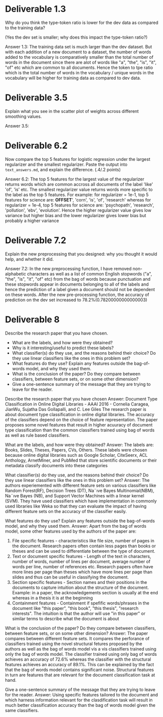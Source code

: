 # Deliverable 1.3

Why do you think the type-token ratio is lower for the dev data as compared to the training data?

(Yes the dev set is smaller; why does this impact the type-token ratio?)

Answer 1.3: The training data set is much larger than the dev dataset. But with each addition of a new document to a dataset, the number of words added to the vocabulary is comparatively smaller than the total number of words in the document since there are alot of words like "a", "the", "is", "it", "of" etc which are common to all documents. Hence the token to tpe ratio which is the total number of words in the vocabulary / unique words in the vocabulary will be higher for training data as compared to dev data.


# Deliverable 3.5

Explain what you see in the scatter plot of weights across different smoothing values.

Answer 3.5: 

# Deliverable 6.2

Now compare the top 5 features for logistic regression under the largest regularizer and the smallest regularizer.
Paste the output into ```text_answers.md```, and explain the difference. (.4/.2 points)

Answer 6.2: The top 5 features for the largest value of the regularizer returns words which are common accross all documents of the label 'like' 'of', 'is' etc. The smallest regularizer value returns words more specific to the label as the top 5 features. For example: for regularizer = 1e-1, top 5 features for science are: **OFFSET**', 'corn', 'is', 'of', 'research' whereas for regularizer = 1e-4, top 5 features for science are: 'psychopath', 'research', 'pollution', 'ebv', 'evolution'. Hence the higher regularizer value gives low variance but higher bias and the lower regularizer gives lower bias but probably a higher variance


# Deliverable 7.2

Explain the new preprocessing that you designed: why you thought it would help, and whether it did.

Answer 7.2: In the new preprocessing function, I have removed non-alphabetic characters as well as a list of common English stopwords ("a", "the", "is", "it", "of" etc) from the bag of words because punctuation and these stopwords appear in documents belonging to all of the labels and hence the prediction of a label given a document should not be dependent on these words. After the new pre-processing function, the accuracy of prediction on the dev set increased to 78.2%(0.78200000000000003)

# Deliverable 8

Describe the research paper that you have chosen.

- What are the labels, and how were they obtained?
- Why is it interesting/useful to predict these labels?  
- What classifier(s) do they use, and the reasons behind their choice? Do they use linear classifiers like the ones in this problem set?
- What features do they use? Explain any features outside the bag-of-words model, and why they used them.
- What is the conclusion of the paper? Do they compare between classifiers, between feature sets, or on some other dimension? 
- Give a one-sentence summary of the message that they are trying to leave for the reader.

Describe the research paper that you have chosen
Answer:
Document Type Classification in Online Digital Libraries - AAAI 2016 - Cornelia Caragea, JianWu, Sujatha Das Gollapalli, and C. Lee Giles
The research paper is about document type classification in online digital libraries. The accuracy of the classifiers depend on the choice of feature representation. The paper proposes some novel features that result in higher acuuracy of document type classification than the common classifiers trained using bag of words as well as rule based classifiers. 
 
What are the labels, and how were they obtained?
Answer: The labels are: Books, Slides, Theses, Papers, CVs, Others. These labels were chosen because online digital libraries such as Google Scholar, CiteSeerx, ACL Anthology, ArnetMiner, and PubMed that store scientific documents or their metadata classify documents into these categories

What classifier(s) do they use, and the reasons behind their choice? Do they use linear classifiers like the ones in this problem set?
Answer: The authors experiemented with different feature sets on various classifiers like Random Forest(RF), Decision Trees (DT), Na¨ıve Bayes Multinomial(NBM), Na¨ıve Bayes (NB), and Support Vector Machines with a linear kernel (SVM). They have used classifiers which have implementation in commonly used libraries like Weka so that they can evaluate the impact of having different feature sets on the accuracy of the classifier easily.

What features do they use? Explain any features outside the bag-of-words model, and why they used them.
Answer: Apart from the bag of words model, some other features used by the authors of the paper are:
1. File specific features - characteristics like file size, number of pages in the document. Research papers often contain less pages than books or theses and can be used to differentiate between the type of document.
2. Text or document specific features - Length of the text in characters, number of words, number of lines per document, average number of words per line, number of references etc. Research papers often have more lines per page than theses which have more lines per page than slides and thus can be useful in classifying the document.
3. Section specific features - Section names and their positions in the documents to capture intuition about the structure of the document. Example: in a paper, the acknowledgements section is usually at the end whereas in a thesis it is at the beginning
4. Containment features - Containment if spefific words/phrases in the document like "this paper", "this book", "this thesis", "research interests". The intuition is that the author will use "in this paper" or similar terms to describe what the document is about

What is the conclusion of the paper? Do they compare between classifiers, between feature sets, or on some other dimension? 
Answer: The paper compares between different feature sets. It compares the perforance of classifiers trained using the novel structural fetures proposed by the authors as well as the bag of words model vis a vis classifiers trained using only the bag of words model. The classifier trained using only bag of words achieves an accuracy of 72.6% whereas the classifier with the structural features achieves an accuracy of 89.1%. This can be explained by the fact that the bag of words model contains significant noise. Structural features in turn are features that are relevant for the document classification task at hand.

Give a one-sentence summary of the message that they are trying to leave for the reader.
Answer: Using specific features tailored to the document and which harness information relevant for the clasdification task will result in much better classification accuracy than the bag of words model given the same classifiers.
